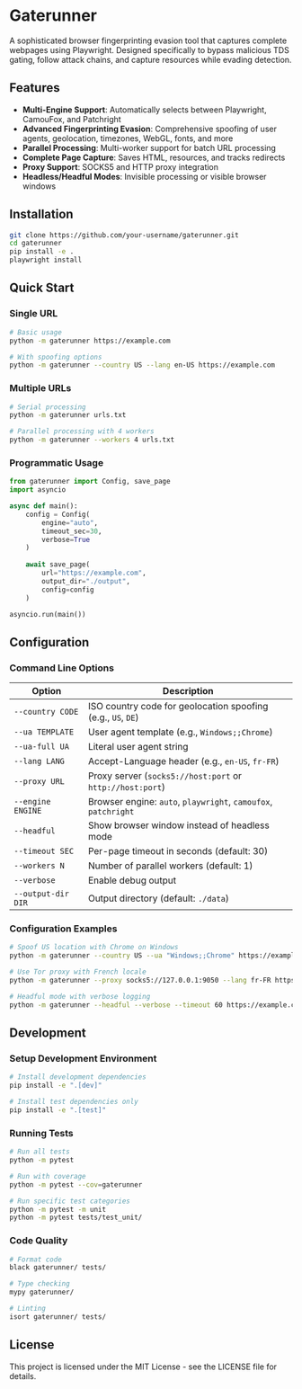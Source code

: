 # Gaterunner

A sophisticated browser fingerprinting evasion tool that captures complete webpages using Playwright. Designed specifically to bypass malicious TDS gating, follow attack chains, and capture resources while evading detection.

## Features

- **Multi-Engine Support**: Automatically selects between Playwright, CamouFox, and Patchright
- **Advanced Fingerprinting Evasion**: Comprehensive spoofing of user agents, geolocation, timezones, WebGL, fonts, and more
- **Parallel Processing**: Multi-worker support for batch URL processing
- **Complete Page Capture**: Saves HTML, resources, and tracks redirects
- **Proxy Support**: SOCKS5 and HTTP proxy integration
- **Headless/Headful Modes**: Invisible processing or visible browser windows

## Installation

```bash
git clone https://github.com/your-username/gaterunner.git
cd gaterunner
pip install -e .
playwright install
```

## Quick Start

### Single URL
```bash
# Basic usage
python -m gaterunner https://example.com

# With spoofing options
python -m gaterunner --country US --lang en-US https://example.com
```

### Multiple URLs
```bash
# Serial processing
python -m gaterunner urls.txt

# Parallel processing with 4 workers
python -m gaterunner --workers 4 urls.txt
```

### Programmatic Usage
```python
from gaterunner import Config, save_page
import asyncio

async def main():
    config = Config(
        engine="auto",
        timeout_sec=30,
        verbose=True
    )
    
    await save_page(
        url="https://example.com",
        output_dir="./output",
        config=config
    )

asyncio.run(main())
```

## Configuration

### Command Line Options

| Option | Description |
|--------|-------------|
| `--country CODE` | ISO country code for geolocation spoofing (e.g., `US`, `DE`) |
| `--ua TEMPLATE` | User agent template (e.g., `Windows;;Chrome`) |
| `--ua-full UA` | Literal user agent string |
| `--lang LANG` | Accept-Language header (e.g., `en-US`, `fr-FR`) |
| `--proxy URL` | Proxy server (`socks5://host:port` or `http://host:port`) |
| `--engine ENGINE` | Browser engine: `auto`, `playwright`, `camoufox`, `patchright` |
| `--headful` | Show browser window instead of headless mode |
| `--timeout SEC` | Per-page timeout in seconds (default: 30) |
| `--workers N` | Number of parallel workers (default: 1) |
| `--verbose` | Enable debug output |
| `--output-dir DIR` | Output directory (default: `./data`) |

### Configuration Examples

```bash
# Spoof US location with Chrome on Windows
python -m gaterunner --country US --ua "Windows;;Chrome" https://example.com

# Use Tor proxy with French locale
python -m gaterunner --proxy socks5://127.0.0.1:9050 --lang fr-FR https://example.com

# Headful mode with verbose logging
python -m gaterunner --headful --verbose --timeout 60 https://example.com
```

## Development

### Setup Development Environment

```bash
# Install development dependencies
pip install -e ".[dev]"

# Install test dependencies only
pip install -e ".[test]"
```

### Running Tests

```bash
# Run all tests
python -m pytest

# Run with coverage
python -m pytest --cov=gaterunner

# Run specific test categories
python -m pytest -m unit
python -m pytest tests/test_unit/
```

### Code Quality

```bash
# Format code
black gaterunner/ tests/

# Type checking
mypy gaterunner/

# Linting
isort gaterunner/ tests/
```

## License

This project is licensed under the MIT License - see the LICENSE file for details. 
